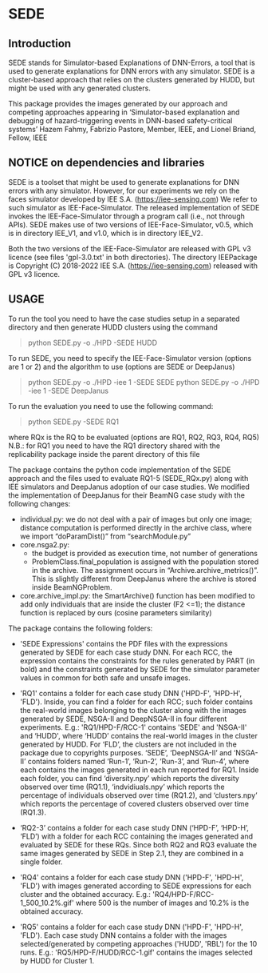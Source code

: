 # SEDE

## Introduction

SEDE stands for Simulator-based Explanations of DNN-Errors, a tool that is used to generate explanations for DNN errors with any simulator.
SEDE is a cluster-based approach that relies on the clusters generated by HUDD, but might be used with any generated clusters.

This package provides the images generated by our approach and competing approaches appearing in 
‘Simulator-based explanation and debugging of hazard-triggering events in DNN-based safety-critical systems’
Hazem Fahmy, Fabrizio Pastore, Member, IEEE, and Lionel Briand, Fellow, IEEE

## NOTICE on dependencies and libraries

SEDE is a toolset that might be used to generate explanations for DNN errors with any simulator.
However, for our experiments we rely on the faces simulator developed by IEE S.A. (https://iee-sensing.com)
We refer to such simulator as IEE-Face-Simulator.
The released implementation of SEDE invokes the IEE-Face-Simulator through a program call (i.e., not through APIs).
SEDE makes use of two versions of IEE-Face-Simulator, v0.5, which is in directory IEE_V1, and v1.0, which is in directory IEE_V2.

Both the two versions of the IEE-Face-Simulator are released with GPL v3 licence (see files 'gpl-3.0.txt' in both directories).
The directory IEEPackage is Copyright (C) 2018-2022 IEE S.A. (https://iee-sensing.com) released with GPL v3 licence.

## USAGE

To run the tool you need to have the case studies setup in a separated directory and then generate HUDD clusters using the command

> python SEDE.py -o ./HPD -SEDE HUDD

To run SEDE, you need to specify the IEE-Face-Simulator version (options are 1 or 2) and the algorithm to use (options are SEDE or DeepJanus)

> python SEDE.py -o ./HPD -iee 1 -SEDE SEDE
> python SEDE.py -o ./HPD -iee 1 -SEDE DeepJanus

To run the evaluation you need to use the following command:

> python SEDE.py -SEDE RQ1

where RQx is the RQ to be evaluated (options are RQ1, RQ2, RQ3, RQ4, RQ5)
N.B.: for RQ1 you need to have the RQ1 directory shared with the replicability package inside the parent directory of this file

The package contains the python code implementation of the SEDE approach and the files used to evaluate RQ1-5 (SEDE_RQx.py) along with IEE simulators and DeepJanus adoption of our case studies. We modified the implementation of DeepJanus for their BeamNG case study with the following changes:
* individual.py: we do not deal with a pair of images but only one image; distance computation is performed directly in the archive class, where we import “doParamDist()” from “searchModule.py” 
* core.nsga2.py: 
  * the budget is provided as execution time, not number of generations 
  * ProblemClass.final_population is assigned with the population stored in the archive. The assignment occurs in “Archive.archive_metrics()”. This is slightly different from DeepJanus where the archive is stored inside BeamNGProblem. 
* core.archive_impl.py: the SmartArchive() function has been modified to add only individuals that are inside the cluster (F2 <=1); the distance function is replaced by ours (cosine parameters similarity) 

The package contains the following folders:
* 'SEDE Expressions' contains the PDF files with the expressions generated by SEDE for each case study DNN.
For each RCC, the expression contains the constraints for the rules generated by PART (in bold) and the constraints generated by SEDE for the simulator parameter values in common for both safe and unsafe images.

* 'RQ1' contains a folder for each case study DNN ('HPD-F', 'HPD-H', 'FLD'). Inside, you can find a folder for each RCC; 
such folder contains the real-world images belonging to the cluster along with the images generated by SEDE, NSGA-II 
and DeepNSGA-II in four different experiments.
E.g.: 'RQ1/HPD-F/RCC-1' contains 'SEDE' and 'NSGA-II' and ‘HUDD', where ‘HUDD’ contains the real-world images in the cluster generated by HUDD. For ‘FLD’, the clusters are not included in the package due to copyrights purposes. ‘SEDE’, ‘DeepNSGA-II’ and ‘NSGA-II’ contains folders named ‘Run-1’, ‘Run-2’, ‘Run-3’, and ‘Run-4’, where each contains the images generated in each run reported for RQ1. Inside each folder, you can find ‘diversity.npy’ which reports the diversity observed over time (RQ1.1), ‘indvidiuals.npy’ which reports the percentage of individuals observed over time (RQ1.2), and ‘clusters.npy’ which reports the percentage of covered clusters observed over time (RQ1.3).

* ‘RQ2-3’ contains a folder for each case study DNN (‘HPD-F’, ‘HPD-H’, ‘FLD’) with a folder for each RCC containing the images generated and evaluated by SEDE for these RQs. Since both RQ2 and RQ3 evaluate the same images generated by SEDE in Step 2.1, they are combined in a single folder.

* 'RQ4' contains a folder for each case study DNN ('HPD-F', 'HPD-H', 'FLD') with images generated according to SEDE expressions for each cluster and the obtained accuracy.
E.g.: 'RQ4/HPD-F/RCC-1_500_10.2%.gif' where 500 is the number of images and 10.2% is the obtained accuracy.

* 'RQ5' contains a folder for each case study DNN ('HPD-F', 'HPD-H', 'FLD'). Each case study DNN contains a folder with the images selected/generated by competing approaches ('HUDD', 'RBL') for the 10 runs.
E.g.: 'RQ5/HPD-F/HUDD/RCC-1.gif' contains the images selected by HUDD for Cluster 1.
